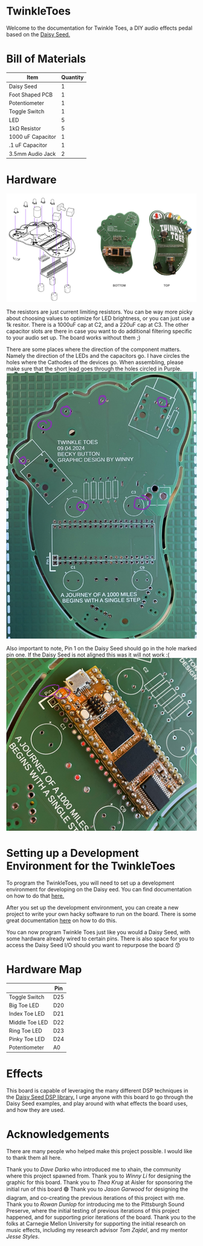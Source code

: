 # TwinkleToes

Welcome to the documentation for Twinkle Toes, a DIY audio effects pedal based on the [Daisy Seed.](https://electro-smith.com/products/daisy-seed?variant=45234245108004z) 

# Bill of Materials
| Item              | Quantity |
|-------------------|----------|
| Daisy Seed        | 1        |
| Foot Shaped PCB   | 1        |
| Potentiometer     | 1        |
| Toggle Switch     | 1        |
| LED               | 5        |
| 1kΩ Resistor      | 5        |
| 1000 uF Capacitor | 1        |
| .1 uF Capacitor   | 1        |
| 3.5mm Audio Jack  | 2        |

# Hardware

![diagram of twinkle toes](https://github.com/EinsteinUnicorn/TwinkleToes/blob/main/diagram.png)

The resistors are just current limiting resistors. You can be way more picky about choosing values to optimize for LED brightness, or you can just use a 1k resitor. 
There is a 1000uF cap at C2, and a 220uF cap at C3. The other capacitor slots are there in case you want to do additional filtering specific to your audio set up. The board works without them ;)

There are some places where the direction of the component matters. Namely the direction of the LEDs and the capacitors go. I have circles the holes where the Cathodes of the devices go. When assembling, please make sure that the short lead goes through the holes circled in Purple. 
![picture showing cathode placement](https://github.com/EinsteinUnicorn/TwinkleToes/blob/main/negatives.jpg)

Also important to note, Pin 1 on the Daisy Seed should go in the hole marked pin one. If the Daisy Seed is not aligned this was it will not work :(
![picture of pin 1](https://github.com/EinsteinUnicorn/TwinkleToes/blob/main/pin1.jpg)


# Setting up a Development Environment for the TwinkleToes

To program the TwinkleToes, you will need to set up a development environment for developing on the Daisy eed. You can find documentation on how to do that [here.](https://github.com/electro-smith/DaisyWiki/wiki/1.-Setting-Up-Your-Development-Environment)

After you set up the development environment, you can create a new project to write your own hacky software to run on the board. There is some great documentation [here](https://github.com/electro-smith/DaisyWiki/wiki/1.-Setting-Up-Your-Development-Environment#to-make-your-own-daisy-project-checkout-the-create-a-new-project-wiki-page) on how to do this. 

You can now program Twinkle Toes just like you would a Daisy Seed, with some hardware already wired to certain pins. There is also space for you to access the Daisy Seed I/O should you want to repurpose the board 😙

# Hardware Map

|                 | Pin |
|-----------------|-----|
| Toggle Switch   | D25 |
| Big Toe LED     | D20 |
| Index Toe LED   | D21 |
| Middle Toe LED  | D22 |
| Ring Toe LED    | D23 |
| Pinky Toe LED   | D24 |
| Potentiometer   | A0  |

# Effects

This board is capable of leveraging the many different DSP techniques in the [Daisy Seed DSP library.](https://electro-smith.github.io/DaisySP/index.html) I urge anyone with this board to go through the Daisy Seed examples, and play around with what effects the board uses, and how they are used. 

# Acknowledgements

There are many people who helped make this project possible. I would like to thank them all here. 

Thank you to *Dave Darko* who introduced me to xhain, the community where this project spawned from.
Thank you to *Winny Li* for designing the graphic for this board. 
Thank you to *Thea Krug* at Aisler for sponsoring the initial run of this board 🟢
Thank you to *Jason Garwood* for designing the diagram, and co-creating the previous iterations of this project with me. 
Thank you to *Rowan Dunlop* for introducing me to the Pittsburgh Sound Preserve, where the initial testing of previous iterations of this project happened, and for supporting prior iterations of the board. 
Thank you to the folks at Carnegie Mellon University for supporting the initial research on music effects, including my research advisor *Tom Zajdel*, and my mentor *Jesse Styles*. 
